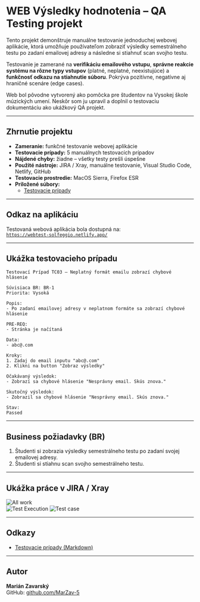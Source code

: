 # WEB Výsledky hodnotenia – QA Testing projekt

Tento projekt demonštruje manuálne testovanie jednoduchej webovej aplikácie, ktorá umožňuje používateľom zobraziť výsledky semestrálneho testu po zadaní emailovej adresy a následne si stiahnuť scan svojho testu.

Testovanie je zamerané na **verifikáciu emailového vstupu**, **správne reakcie systému na rôzne typy vstupov** (platné, neplatné, neexistujúce) a **funkčnosť odkazu na stiahnutie súboru**. Pokrýva pozitívne, negatívne aj hraničné scenáre (edge cases).

Web bol pôvodne vytvorený ako pomôcka pre študentov na Vysokej škole múzických umení. Neskôr som ju upravil a doplnil o testovaciu dokumentáciu ako ukážkový QA projekt.

---

## Zhrnutie projektu

- **Zameranie:** funkčné testovanie webovej aplikácie
- **Testovacie prípady:** 5 manuálnych testovacích prípadov
- **Nájdené chyby:** žiadne – všetky testy prešli úspešne
- **Použité nástroje:** JIRA / Xray, manuálne testovanie, Visual Studio Code, Netlify, GitHub
- **Testovacie prostredie:** MacOS Sierra, Firefox ESR
- **Priložené súbory:**
  - [Testovacie prípady](./Web_Testovacie_Pripady.md)

---

## Odkaz na aplikáciu

Testovaná webová aplikácia bola dostupná na:  
[`https://webtest-solfeggio.netlify.app/`](https://webtest-solfeggio.netlify.app/)

---

## Ukážka testovacieho prípadu

```plaintext
Testovací Prípad TC03 – Neplatný formát emailu zobrazí chybové hlásenie

Súvisiaca BR: BR-1  
Priorita: Vysoká  

Popis:
- Po zadaní emailovej adresy v neplatnom formáte sa zobrazí chybové hlásenie

PRE-REQ: 
- Stránka je načítaná

Data:  
- abc@.com

Kroky:
1. Zadaj do email inputu "abc@.com"
2. Klikni na button "Zobraz výsledky"  

Očakávaný výsledok:
- Zobrazí sa chybové hlásenie "Nesprávny email. Skús znova."

Skutočný výsledok:
- Zobrazil sa chybové hlásenie "Nesprávny email. Skús znova."

Stav:
Passed
```

---

## Business požiadavky (BR)

1. Študenti si zobrazia výsledky semestrálneho testu po zadaní svojej emailovej adresy.
2. Študenti si stiahnu scan svojho semestrálneho testu.

---

## Ukážka práce v JIRA / Xray

![All work](./screenshots/jira/ss_WEB_All_work_Jira.png)  
![Test Execution](./screenshots/jira/ss_WEB_board_TExe_Jira.png)
![Test case](./screenshots/jira/ss_WEB_TC03_Jira.png)


---

## Odkazy

- [Testovacie prípady (Markdown)](./Web_Testovacie_Pripady.md)

---

## Autor

**Marián Zavarský**  
GitHub: [github.com/MarZav-5](https://github.com/MarZav-5)
